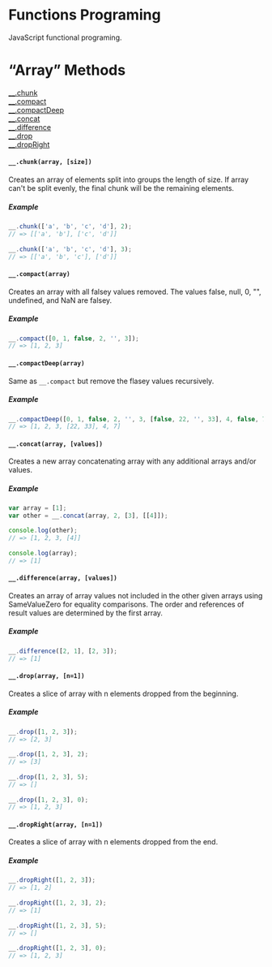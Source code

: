 # Functions Programing
JavaScript functional programing.

# “Array” Methods

[__.chunk](https://github.com/rakeshongithub/core-js-func#__chunkarray-size)<br/>
[__.compact](https://github.com/rakeshongithub/core-js-func#__compactarray)<br/>
[__.compactDeep](https://github.com/rakeshongithub/core-js-func#__compactdeeparray)<br/>
[__.concat](https://github.com/rakeshongithub/core-js-func#__concatarray-values)<br/>
[__.difference](https://github.com/rakeshongithub/core-js-func#__differencearray-values)<br/>
[__.drop](https://github.com/rakeshongithub/core-js-func#__droparray-n1)<br/>
[__.dropRight](https://github.com/rakeshongithub/core-js-func#__droprightarray-n1)<br/>


#### `__.chunk(array, [size])`
Creates an array of elements split into groups the length of size. If array can't be split evenly, the final chunk will be the remaining elements.

##### Example
```javascript
__.chunk(['a', 'b', 'c', 'd'], 2);
// => [['a', 'b'], ['c', 'd']]
 
__.chunk(['a', 'b', 'c', 'd'], 3);
// => [['a', 'b', 'c'], ['d']]
```


#### `__.compact(array)`
Creates an array with all falsey values removed. The values false, null, 0, "", undefined, and NaN are falsey.

##### Example
```javascript
__.compact([0, 1, false, 2, '', 3]);
// => [1, 2, 3]
```


#### `__.compactDeep(array)`
Same as `__.compact` but remove the flasey values recursively.

##### Example
```javascript
__.compactDeep([0, 1, false, 2, '', 3, [false, 22, '', 33], 4, false, 7]);
// => [1, 2, 3, [22, 33], 4, 7]
```


#### `__.concat(array, [values])`
Creates a new array concatenating array with any additional arrays and/or values.

##### Example
```javascript
var array = [1];
var other = __.concat(array, 2, [3], [[4]]);

console.log(other);
// => [1, 2, 3, [4]]
 
console.log(array);
// => [1]
```


#### `__.difference(array, [values])`
Creates an array of array values not included in the other given arrays using SameValueZero for equality comparisons. The order and references of result values are determined by the first array.

##### Example
```javascript
__.difference([2, 1], [2, 3]);
// => [1]
```


#### `__.drop(array, [n=1])`
Creates a slice of array with n elements dropped from the beginning.

##### Example
```javascript
__.drop([1, 2, 3]);
// => [2, 3]
 
__.drop([1, 2, 3], 2);
// => [3]
 
__.drop([1, 2, 3], 5);
// => []
 
__.drop([1, 2, 3], 0);
// => [1, 2, 3]
```


#### `__.dropRight(array, [n=1])`
Creates a slice of array with n elements dropped from the end.

##### Example
```javascript
__.dropRight([1, 2, 3]);
// => [1, 2]
 
__.dropRight([1, 2, 3], 2);
// => [1]
 
__.dropRight([1, 2, 3], 5);
// => []
 
__.dropRight([1, 2, 3], 0);
// => [1, 2, 3]
```